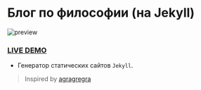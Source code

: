 # Блог по философии (на Jekyll)

![preview](https://user-images.githubusercontent.com/22976310/219026967-24e3cc0c-88fb-4022-8e89-b36d342d756a.gif)

### [LIVE DEMO](https://flsf.maxdudin.ru/)

- Генератор статических сайтов `Jekyll`.

> Inspired by [agragregra](https://webdesign-master.ru/blog/html-css/floating-image-lesson.html)
